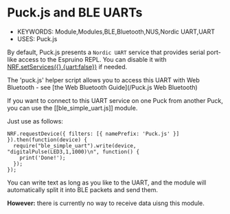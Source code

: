 <!--- Copyright (c) 2016 Gordon Williams, Pur3 Ltd. See the file LICENSE for copying permission. -->
Puck.js and BLE UARTs
======================

* KEYWORDS: Module,Modules,BLE,Bluetooth,NUS,Nordic UART,UART
* USES: Puck.js

By default, Puck.js presents a `Nordic UART` service that provides
serial port-like access to the Espruino REPL. You can disable it with
[NRF.setServices({},{uart:false})](/Reference#l_NRF_setServices) if needed.

The 'puck.js' helper script allows you to access this UART with
Web Bluetooth - see [the Web Bluetooth Guide](/Puck.js Web Bluetooth)

If you want to connect to this UART service on one Puck from another Puck,
you can use the [[ble_simple_uart.js]] module.

Just use as follows:

```
NRF.requestDevice({ filters: [{ namePrefix: 'Puck.js' }] }).then(function(device) {
  require("ble_simple_uart").write(device, "digitalPulse(LED3,1,1000)\n", function() {
    print('Done!');
  });
});
```

You can write text as long as you like to the UART, and the module will automatically
split it into BLE packets and send them.

**However:** there is currently no way to receive data uisng this module.
